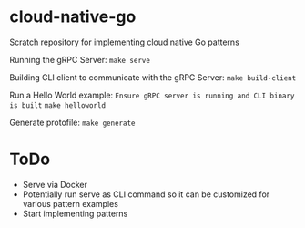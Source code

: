 # cloud-native-go
Scratch repository for implementing cloud native Go patterns

Running the gRPC Server:
`make serve`

Building CLI client to communicate with the gRPC Server:
`make build-client`

Run a Hello World example:
`Ensure gRPC server is running and CLI binary is built`
`make helloworld`

Generate protofile:
`make generate`

# ToDo
- Serve via Docker
- Potentially run serve as CLI command so it can be customized for various pattern examples
- Start implementing patterns